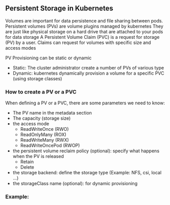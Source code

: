 ## Persistent Storage in Kubernetes

Volumes are important for data persistence and file sharing between pods.
Persistent volumes (PVs) are volume plugins managed by kubernetes
They are just like physical storage on a hard drive that are attached to your pods for data storage
A Persistent Volume Claim (PVC) is a request for storage (PV) by a user. Claims can request for volumes with specific size and access modes

PV Provisioning can be static or dynamic 
- Static: The cluster administrator create a number of PVs of various type
- Dynamic: kubernetes dynamically provision a volume for a specific PVC (using storage classes)

### How to create a PV or a PVC
When defining a PV or a PVC, there are some parameters we need to know:
- The PV name in the metadata section
- The capacity (storage size)
- the access mode
    - ReadWriteOnce (RWO)
    - ReadOnlyMany (ROX)
    - ReadWriteMany (RWX)
    - ReadWriteOncePod (RWOP)
- the persistent volume reclaim policy (optional): specify what happens when the PV is released
    - Retain
    - Delete
- the storage backend: define the storage type (Example: NFS, csi, local ...)
- the storageClass name (optional): for dynamic provisioning

### Example: 

